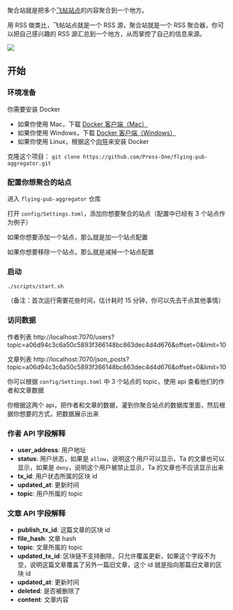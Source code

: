 聚合站就是把多个[飞帖站点](https://github.com/Press-One/flying-pub)的内容聚合到一个地方。

用 RSS 做类比，飞帖站点就是一个 RSS 源，聚合站就是一个 RSS 聚合器，你可以把自己感兴趣的 RSS 源汇总到一个地方，从而掌控了自己的信息来源。

![](https://img-cdn.xue.cn/616-Xnip2020-06-16_13-33-39.jpg)

## 开始

### 环境准备

你需要安装 Docker

- 如果你使用 Mac，下载 [Docker 客户端（Mac）](https://docs.docker.com/docker-for-mac/install/)
- 如果你使用 Windows，下载 [Docker 客户端（Windows）](https://docs.docker.com/docker-for-windows/install/)
- 如果你使用 Linux，根据这个[向导](https://docs.docker.com/compose/install/)来安装 Docker

克隆这个项目： `git clone https://github.com/Press-One/flying-pub-aggregator.git`

### 配置你想聚合的站点

进入 `flying-pub-aggregator` 仓库

打开 `config/Settings.toml`，添加你想要聚合的站点（配置中已经有 3 个站点作为例子）

如果你想要添加一个站点，那么就是加一个站点配置

如果你想要移除一个站点，那么就是减掉一个站点配置

### 启动

```
./scripts/start.sh
```

（备注：首次运行需要花些时间，估计耗时 15 分钟，你可以先去干点其他事情）

### 访问数据

作者列表
http://localhost:7070/users?topic=a06d94c3c6a50c5893f366148bc863dec4d4d676&offset=0&limit=10

文章列表
http://localhost:7070/json_posts?topic=a06d94c3c6a50c5893f366148bc863dec4d4d676&offset=0&limit=10

你可以根据 `config/Settings.toml` 中 3 个站点的 topic，使用 api 查看他们的作者和文章数据

你根据这两个 api，把作者和文章的数据，灌到你聚合站点的数据库里面，然后根据你想要的方式，把数据展示出来

### 作者 API 字段解释

- **user_address**: 用户地址
- **status**: 用户状态，如果是 `allow`，说明这个用户可以显示，Ta 的文章也可以显示，如果是 `deny`，说明这个用户被禁止显示，Ta 的文章也不应该显示出来
- **tx_id**: 用户状态所属的区块 id
- **updated_at**: 更新时间
- **topic**: 用户所属的 topic

### 文章 API 字段解释

- **publish_tx_id**: 这篇文章的区块 id
- **file_hash**: 文章 hash
- **topic**: 文章所属的 topic
- **updated_tx_id**: 区块链不支持删除，只允许覆盖更新，如果这个字段不为空，说明这篇文章覆盖了另外一篇旧文章，这个 id 就是指向那篇旧文章的区块 id
- **updated_at**: 更新时间
- **deleted**: 是否被删除了
- **content**: 文章内容

